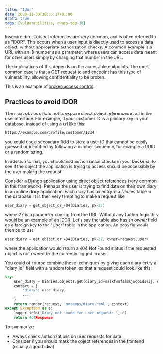 ```yaml
---
title: "Idor"
date: 2020-11-30T18:55:17+01:00
draft: true
tags: [vulnerabilities, owasp-top-10]
---
```

Insecure direct object references are very common, and is often referred to as "IDOR". 
This occurs when a user input is directly used to access a data object, without 
appropriate authorization checks. A common example is a URL with an ID number as a parameter, 
where users can access data meant for other users simply by changing that number in the URL. 

The implications of this depends on the accessible endpoints. The most common case is that a GET 
request to and endpoint has this type of vulnerability, allowing confidentiality to be broken. 

This is an example of [broken access control](https://owasp.org/www-project-top-ten/2017/A5_2017-Broken_Access_Control).

## Practices to avoid IDOR
The most obvious fix is not to expose direct object references at all in the user interface. 
For example, if your customer ID is a primary key in your database, instead of using a url like this: 
```
https://example.com/profile/customer/1234
```
you could use a secondary field to store a user ID that cannot be easily guessed or identified by 
following a number sequence, for example a UUID or a random string. 

In addition to that, you should add authorization checks in your backend, to see if the object the 
application is trying to access should be accessible by the user making the request. 

Consider a Django application using direct object references (very common in this framework). 
Perhaps the user is trying to find data on their own diary in an online diary application. 
Each diary has an entry in a *Diaries* table in the database. It is then very tempting to make a request 
like 

```python
user_diary = get_object_or_404(Diaries, pk=27)
```

where 27 is a parameter coming from the URL. Without any further logic this would be an example of an
IDOR. Let's say the table also has an *owner* field as a foreign key to the "User" table in the 
application. An easy fix would then be to use 

```python
user_diary = get_object_or_404(Diaries, pk=27, owner=request.user)
```
where the application would return a 404 Not Found status if the requested object is not owned by 
the currently logged in user. 

You could of course combine these techniques by giving each diary entry a "diary_id" field with a 
random token, so that a request could look like this: 

```python
try:
    user_diary = Diaries.objects.get(diary_id=salkfwofalskjwqoidsoij, owner=request.user)
    context = {
        'diary': user_diary,
        ...
    }
    return render(request, 'mytemps/diary.html', context)
except Exception as e:
    logger.info('Diary not found for user request: ', e)
    return 404Response
```
To summarize: 
- Always check authorizations on user requests for data
- Consider if you should mask the object references in the frontend (usually a good idea)